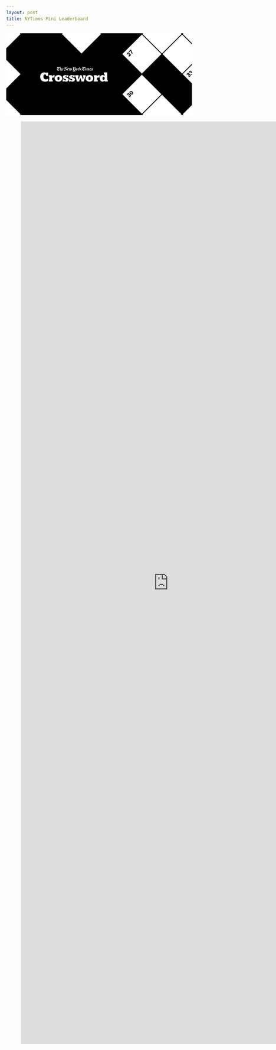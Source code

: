 ```yaml
---
layout: post
title: NYTimes Mini Leaderboard
---
```


![](https://raw.githubusercontent.com/GWarrenn/gwarrenn.github.io/drafts/images/minis/mini_header.png)

<figure class="video_container">
<iframe width="800" height="2500" src="https://raw.githack.com/GWarrenn/nytimes-minis/master/index.html" frameborder="0" allowfullscreen="true"></iframe>
</figure>
<br>
